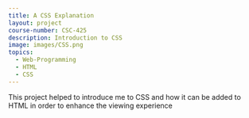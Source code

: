 ```yaml
---
title: A CSS Explanation
layout: project
course-number: CSC-425
description: Introduction to CSS
image: images/CSS.png
topics:
  - Web-Programming
  - HTML
  - CSS
---
```


This project helped to introduce me to CSS and how it can be added to HTML in order to enhance the viewing experience
